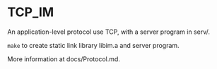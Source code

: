 # TCP_IM
An application-level protocol use TCP, with a server program in serv/.

```make``` to create static link library libim.a and server program.

More information at docs/Protocol.md.
